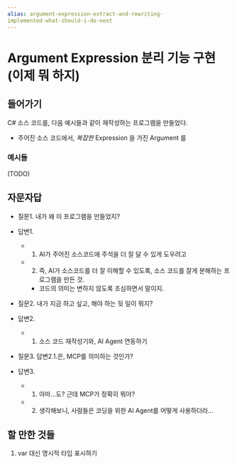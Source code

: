 ```yaml
---
alias: argument-expression-extract-and-rewriting-
implemented-what-should-i-do-next
---
```


# Argument Expression 분리 기능 구현 (이제 뭐 하지)

## 들어가기

C# 소스 코드를, 다음 예시들과 같이 재작성하는 프로그램을 만들었다.
- 주어진 소스 코드에서, *복잡한* Expression 을 가진 Argument 를 

### 예시들

(TODO)

## 자문자답

- 질문1. 내가 왜 이 프로그램을 만들었지?
- 답변1. 
  - 1. AI가 주어진 소스코드에 주석을 더 잘 달 수 있게 도우려고
  - 2. 즉, AI가 소스코드를 더 잘 이해할 수 있도록, 소스 코드를 잘게 분해하는 프로그램을 만든 것.
    - 코드의 의미는 변하지 않도록 조심하면서 말이지.

- 질문2. 내가 지금 하고 싶고, 해야 하는 뒷 일이 뭐지?
- 답변2.
  - 1. 소스 코드 재작성기와, AI Agent 연동하기

- 질문3. 답변2.1.은, MCP를 의미하는 것인가?
- 답변3. 
  - 1. 아마...도? 근데 MCP가 정확히 뭐야?
  - 2. 생각해보니, 사람들은 코딩을 위한 AI Agent를 어떻게 사용하더라...

## 할 만한 것들

1. var 대신 명시적 타입 표시하기